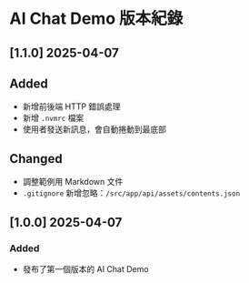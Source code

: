 # AI Chat Demo 版本紀錄


## [1.1.0] 2025-04-07

## Added
- 新增前後端 HTTP 錯誤處理
- 新增 `.nvmrc` 檔案
- 使用者發送新訊息，會自動捲動到最底部

## Changed
- 調整範例用 Markdown 文件
- `.gitignore` 新增忽略：`/src/app/api/assets/contents.json`


## [1.0.0] 2025-04-07

### Added
- 發布了第一個版本的 AI Chat Demo